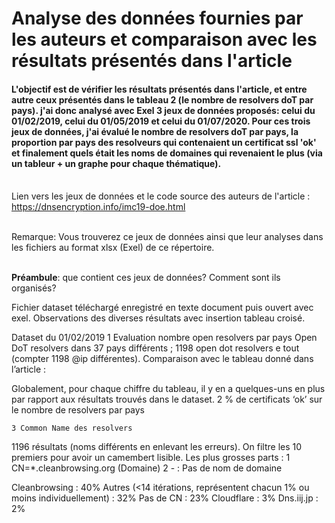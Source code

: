# Analyse des données fournies par les auteurs et comparaison avec les résultats présentés dans l'article

#### L'objectif est de vérifier les résultats présentés dans l'article, et entre autre ceux présentés dans le tableau 2 (le nombre de resolvers doT par pays). j'ai donc analysé avec Exel 3 jeux de données proposés: celui du 01/02/2019, celui du 01/05/2019 et celui du 01/07/2020. Pour ces trois jeux de données, j'ai évalué le nombre de resolvers doT par pays, la proportion par pays des resolveurs qui contenaient un certificat ssl 'ok' et finalement quels était les noms de domaines qui revenaient le plus (via un tableur + un graphe pour chaque thématique). 

\
Lien vers les jeux de données et le code source des auteurs de l'article : https://dnsencryption.info/imc19-doe.html

\
Remarque: Vous trouverez ce jeux de données ainsi que leur analyses dans les fichiers au format xlsx (Exel) de ce répertoire.

\
**Préambule**: que contient ces jeux de données? Comment sont ils organisés?







Fichier dataset téléchargé enregistré en texte document puis ouvert avec exel. Observations des diverses résultats avec insertion tableau croisé.

Dataset du 01/02/2019
    1 Evaluation nombre open resolvers par pays
Open DoT resolvers dans 37 pays différents ; 1198 open dot resolvers e tout (compter 1198 @ip différentes).
Comparaison avec le tableau donné dans l’article :



Globalement, pour chaque chiffre du tableau, il y en a quelques-uns en plus par rapport aux résultats trouvés dans le dataset.
    2 % de certificats ‘ok’ sur le nombre de resolvers par pays

    3 Common Name des resolvers

1196 résultats (noms différents en enlevant les erreurs).
On filtre les 10 premiers pour avoir un camembert lisible. Les plus grosses parts :
    1 CN=*.cleanbrowsing.org (Domaine)
    2 - : Pas de nom de domaine 





Cleanbrowsing : 40%
Autres (<14 itérations, représentent chacun 1% ou moins individuellement) : 32%
Pas de CN : 23%
Cloudflare : 3%
Dns.iij.jp : 2%
